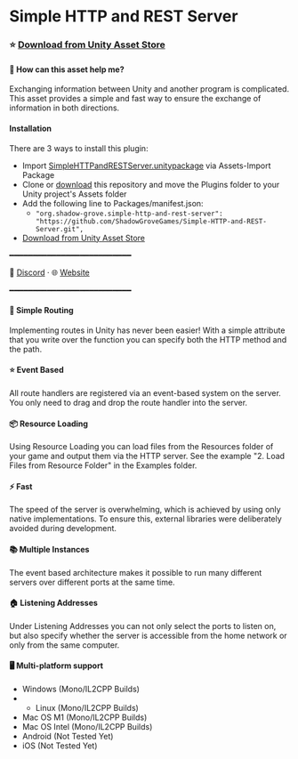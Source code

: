 # Simple HTTP and REST Server
### ⭐ [Download from Unity Asset Store](https://shadow-grove.org/ "Download from Unity Asset Store")

#### 🏁 How can this asset help me?
Exchanging information between Unity and another program is complicated. This asset provides a simple and fast way to ensure the exchange of information in both directions.

#### Installation
There are 3 ways to install this plugin:
- Import [SimpleHTTPandRESTServer.unitypackage](https://github.com/ShadowGroveGames/Simple-HTTP-and-REST-Server/releases/latest "SimpleHTTPandRESTServer.unitypackage") via Assets-Import Package
- Clone or [download](https://github.com/ShadowGroveGames/Simple-HTTP-and-REST-Server/archive/master.zip "download") this repository and move the Plugins folder to your Unity project's Assets folder
- Add the following line to Packages/manifest.json:
  - `"org.shadow-grove.simple-http-and-rest-server": "https://github.com/ShadowGroveGames/Simple-HTTP-and-REST-Server.git",`
- [Download from Unity Asset Store](https://shadow-grove.org/ "Download from Unity Asset Store")

━━━━━━━━━━━━━━━━━━━━━━━━━━

💬 [Discord](https://discord.com/invite/hrTXpR3zaA "Discord") · 🌐 [Website](https://shadow-grove.org/ "Website")

━━━━━━━━━━━━━━━━━━━━━━━━━━

#### 🧭 Simple Routing
Implementing routes in Unity has never been easier! With a simple attribute that you write over the function you can specify both the HTTP method and the path.


#### ⭐ Event Based
All route handlers are registered via an event-based system on the server. You only need to drag and drop the route handler into the server.


#### 📦 Resource Loading
Using Resource Loading you can load files from the Resources folder of your game and output them via the HTTP server. See the example "2. Load Files from Resource Folder" in the Examples folder.


#### ⚡ Fast
The speed of the server is overwhelming, which is achieved by using only native implementations. To ensure this, external libraries were deliberately avoided during development.


#### 📚 Multiple Instances
The event based architecture makes it possible to run many different servers over different ports at the same time.


#### 🏠 Listening Addresses
Under Listening Addresses you can not only select the ports to listen on, but also specify whether the server is accessible from the home network or only from the same computer.


#### 🖥️ Multi-platform support
- Windows (Mono/IL2CPP Builds)
- - Linux (Mono/IL2CPP Builds)
- Mac OS M1 (Mono/IL2CPP Builds)
- Mac OS Intel (Mono/IL2CPP Builds)
- Android (Not Tested Yet)
- iOS (Not Tested Yet)